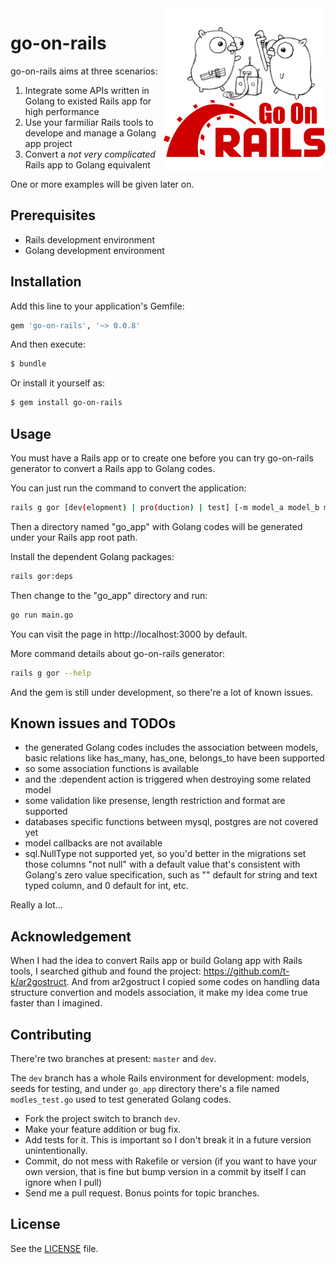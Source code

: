<img align="right" width="260" height="260" src="./go-on-rails.png">

go-on-rails
====

go-on-rails aims at three scenarios:

1. Integrate some APIs written in Golang to existed Rails app for high performance
2. Use your farmiliar Rails tools to develope and manage a Golang app project
3. Convert a *not very complicated* Rails app to Golang equivalent

One or more examples will be given later on.

## Prerequisites

* Rails development environment
* Golang development environment

## Installation

Add this line to your application's Gemfile:

```ruby
gem 'go-on-rails', '~> 0.0.8'
```

And then execute:
```bash
$ bundle
```

Or install it yourself as:
```bash
$ gem install go-on-rails
```
## Usage

You must have a Rails app or to create one before you can try go-on-rails generator to convert a Rails app to Golang codes.

You can just run the command to convert the application:

```bash
rails g gor [dev(elopment) | pro(duction) | test] [-m model_a model_b model_c ...]
```

Then a directory named "go_app" with Golang codes will be generated under your Rails app root path.

Install the dependent Golang packages:

```bash
rails gor:deps
```

Then change to the "go_app" directory and run:

```bash
go run main.go
```

You can visit the page in http://localhost:3000 by default.

More command details about go-on-rails generator:

```bash
rails g gor --help
```

And the gem is still under development, so there're a lot of known issues.

## Known issues and TODOs

* the generated Golang codes includes the association between models, basic relations like has_many, has_one, belongs_to have been supported
* so some association functions is available
* and the :dependent action is triggered when destroying some related model
* some validation like presense, length restriction and format are supported
* databases specific functions between mysql, postgres are not covered yet
* model callbacks are not available
* sql.NullType not supported yet, so you'd better in the migrations set those columns "not null" with a default value that's consistent with Golang's zero value specification, such as "" default for string and text typed column, and 0 default for int, etc.

Really a lot...

## Acknowledgement

When I had the idea to convert Rails app or build Golang app with Rails tools, I searched github and found the project: https://github.com/t-k/ar2gostruct. And from ar2gostruct I copied some codes on handling data structure convertion and models association, it make my idea come true faster than I imagined.

## Contributing

There're two branches at present: `master` and `dev`.

The `dev` branch has a whole Rails environment for development: models, seeds for testing, and under `go_app` directory there's a file named `modles_test.go` used to test generated Golang codes.

- Fork the project switch to branch `dev`.
- Make your feature addition or bug fix.
- Add tests for it. This is important so I don't break it in a future version unintentionally.
- Commit, do not mess with Rakefile or version (if you want to have your own version, that is fine but bump version in a commit by itself I can ignore when I pull)
- Send me a pull request. Bonus points for topic branches.

## License

See the [LICENSE](https://github.com/goonr/go-on-rails/blob/master/MIT-LICENSE) file.
